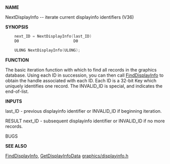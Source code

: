 
**NAME**

NextDisplayInfo -- iterate current displayinfo identifiers (V36)

**SYNOPSIS**

```c
    next_ID = NextDisplayInfo(last_ID)
    D0                        D0

    ULONG NextDisplayInfo(ULONG);

```
**FUNCTION**

The basic iteration function with which to find all records in the
graphics database.  Using each ID in succession, you can then call
[FindDisplayInfo](FindDisplayInfo) to obtain the handle associated with each ID.
Each ID is a 32-bit Key which uniquely identifies one record.
The INVALID_ID is special, and indicates the end-of-list.

**INPUTS**

last_ID - previous displayinfo identifier
or INVALID_ID if beginning iteration.

RESULT
next_ID - subsequent displayinfo identifier
or INVALID_ID if no more records.

BUGS

**SEE ALSO**

[FindDisplayInfo](FindDisplayInfo), [GetDisplayInfoData](GetDisplayInfoData)
[graphics/displayinfo.h](_00BD)
